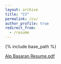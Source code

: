 ```yaml
---
layout: archive
title: "CV"
permalink: /cv/
author_profile: true
redirect_from:
  - /resume
---
```


{% include base_path %}

[Alp Basaran Resume.pdf](https://github.com/alpbasarann/alpbasarann.github.io/files/6167813/Alp.Basaran.Resume.pdf)

